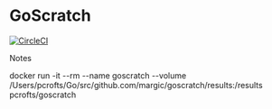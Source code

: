# GoScratch

[![CircleCI](https://circleci.com/gh/margic/goscratch/tree/master.svg?style=shield)](https://circleci.com/gh/margic/goscratch/tree/master)



Notes

docker run -it --rm --name goscratch --volume /Users/pcrofts/Go/src/github.com/margic/goscratch/results:/results pcrofts/goscratch
